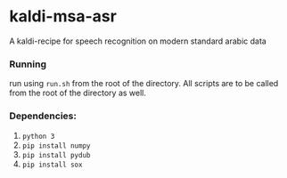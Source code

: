 # kaldi-msa-asr

A kaldi-recipe for speech recognition on modern standard arabic data

### Running
run using `run.sh` from the root of the directory. All scripts are to be called from the root of the directory as well.

### Dependencies:
1. `python 3`
2. `pip install numpy`
3. `pip install pydub`
4. `pip install sox`
